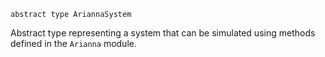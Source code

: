 ```
abstract type AriannaSystem
```

Abstract type representing a system that can be simulated using methods defined in the `Arianna` module.
